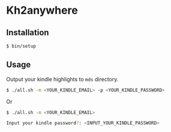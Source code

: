 # Kh2anywhere

## Installation

```bash
$ bin/setup
```

## Usage

Output your kindle highlights to `mds` directory.

```bash
$ ./all.sh -m <YOUR_KINDLE_EMAIL> -p <YOUR_KINDLE_PASSWORD>
```

Or

```bash
$ ./all.sh -m <YOUR_KINDLE_EMAIL>

Input your kindle password?: <INPUT_YOUR_KINDLE_PASSWORD>
```
